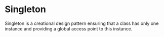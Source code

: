 # Singleton
Singleton is a creational design pattern ensuring that a class has only one instance and providing a global access point to this instance.